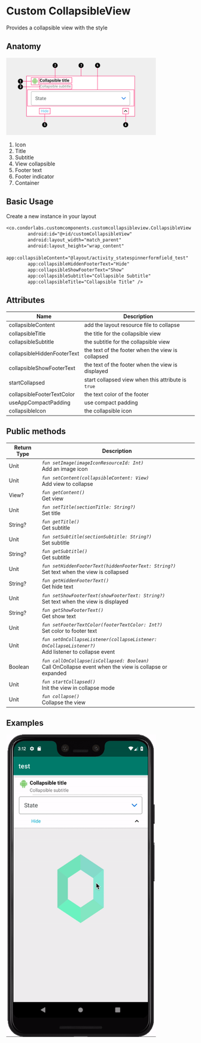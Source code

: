 # Custom CollapsibleView
Provides a collapsible view with the style

## Anatomy
<img src="/Images/customcollapsibleview/collapsible_view_anatomy.png" width="400" heigth="400"/>

1. Icon
2. Title
3. Subtitle
4. View collapsible
5. Footer text
6. Footer indicator
7. Container

## Basic Usage
Create a new instance in your layout

```
<co.condorlabs.customcomponents.customcollapsibleview.CollapsibleView
        android:id="@+id/customCollapsibleView"
        android:layout_width="match_parent"
        android:layout_height="wrap_content"
        app:collapsibleContent="@layout/activity_statespinnerformfield_test"
        app:collapsibleHiddenFooterText="Hide"
        app:collapsibleShowFooterText="Show"
        app:collapsibleSubtitle="Collapsible Subtitle"
        app:collapsibleTitle="Collapsible Title" />
```

## Attributes
| Name | Description  |
| - | - |
| collapsibleContent | add the layout resource file to collapse |
| collapsibleTitle | the title for the collapsible view |
| collapsibleSubtitle | the subtitle for the collapsible view |
| collapsibleHiddenFooterText | the text of the footer when the view is collapsed |
| collapsibleShowFooterText | the text of the footer when the view is displayed |
| startCollapsed | start collapsed view when this attribute is `true` |
| collapsibleFooterTextColor | the text color of the footer |
| useAppCompactPadding | use compact padding |
| collapsibleIcon | the collapsible icon |

## Public methods
| Return Type | Description |
| -| - |
|  Unit | *`fun setImage(imageIconResourceId: Int)`* <br> Add an image icon |
|  Unit | *`fun setContent(collapsibleContent: View)`* <br> Add view to collapse |
|  View? | *`fun getContent()`* <br> Get view |
|  Unit | *`fun setTitle(sectionTitle: String?)`* <br> Set title |
|  String? | *`fun getTitle()`* <br> Get subtitle |
|  Unit | *`fun setSubtitle(sectionSubtitle: String?)`* <br> Set subtitle |
|  String? | *`fun getSubtitle()`* <br> Get subtitle |
|  Unit | *`fun setHiddenFooterText(hiddenFooterText: String?)`* <br> Set text when the view is collapsed |
|  String? | *`fun getHiddenFooterText()`* <br> Get hide text |
|  Unit | *`fun setShowFooterText(showFooterText: String?)`* <br> Set text when the view is displayed |
|  String? | *`fun getShowFooterText()`* <br> Get show text |
|  Unit | *`fun setFooterTextColor(footerTextColor: Int?)`* <br> Set color to footer text |
|  Unit | *`fun setOnCollapseListener(collapseListener: OnCollapseListener?)`* <br> Add listener to collapse event |
|  Boolean | *`fun callOnCollapse(isCollapsed: Boolean)`* <br> Call OnCollapse event when the view is collapse or expanded |
|  Unit | *`fun startCollapsed()`* <br> Init the view in collapse mode |
|  Unit | *`fun collapse()`* <br> Collapse the view |

## Examples
<img src="/Images/customcollapsibleview/collapsible_animation.gif" width="400" heigth="400"/>
